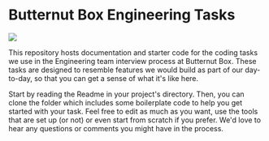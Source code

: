 # Butternut Box Engineering Tasks

![](https://res.cloudinary.com/ldhg5acsz/image/upload/Web/photos/logos/butternut-logo-top.png)

This repository hosts documentation and starter code for the coding tasks we use in the Engineering team interview process at Butternut Box. These tasks are designed to resemble features we would build as part of our day-to-day, so that you can get a sense of what it's like here.

Start by reading the Readme in your project's directory. Then, you can clone the folder which includes some boilerplate code to help you get started with your task. Feel free to edit as much as you want, use the tools that are set up (or not) or even start from scratch if you prefer. We'd love to hear any questions or comments you might have in the process.
